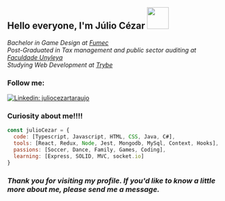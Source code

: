 <h2> Hello everyone, I'm Júlio Cézar <img src="https://media.giphy.com/media/5zdrQPq26U5CsaygHN/giphy.gif" width="50"></h2>
<p><em>Bachelor in Game Design at <a href="http://www.fumec.br/">Fumec</a></br>
Post-Graduated in Tax management and public sector auditing at <a href="https://unyleya.edu.br/">Faculdade Unyleya</a></br>
Studying Web Development at <a href="https://www.betrybe.com/">Trybe</a></br>
</em></p>

<h3> Follow me: </h3>

[![Linkedin: juliocezartaraujo](https://img.shields.io/badge/-juliocezartaraujo-blue?style=flat-square&logo=Linkedin&logoColor=white&link=https://www.linkedin.com/in/juliocezartaraujo/)](https://www.linkedin.com/in/juliocezartaraujo/)


<h3>Curiosity about me!!!! </h3>

```javascript
const julioCezar = {
  code: [Typescript, Javascript, HTML, CSS, Java, C#],
  tools: [React, Redux, Node, Jest, Mongodb, MySql, Context, Hooks],
  passions: [Soccer, Dance, Family, Games, Coding],
  learning: [Express, SOLID, MVC, socket.io]
}
```

### <em>Thank you for visiting my profile. If you'd like to know a little more about me, please send me a message.</em>
